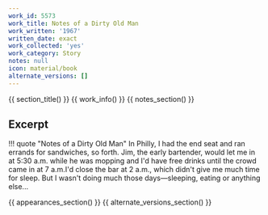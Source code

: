 ```yaml
---
work_id: 5573
work_title: Notes of a Dirty Old Man
work_written: '1967'
written_date: exact
work_collected: 'yes'
work_category: Story
notes: null
icon: material/book
alternate_versions: []
---
```


{{ section_title() }}
{{ work_info() }}
{{ notes_section() }}
## Excerpt
!!! quote "Notes of a Dirty Old Man"
    In Philly, I had the end seat and ran errands for sandwiches, so forth. Jim, the early bartender, would let me in at 5:30 a.m. while he was mopping and I'd have free drinks until the crowd came in at 7 a.m.I'd close the bar at 2 a.m., which didn't give me much time for sleep. But I wasn't doing much those days—sleeping, eating or anything else...

{{ appearances_section() }}
{{ alternate_versions_section() }}